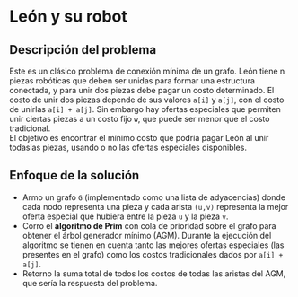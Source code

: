 # León y su robot 

## Descripción del problema

Este es un clásico problema de conexión mínima de un grafo. León tiene n piezas robóticas que deben ser unidas para formar una estructura conectada, y para unir dos piezas debe pagar un costo determinado. El costo de unir dos piezas depende de sus valores `a[i]` y `a[j]`, con el costo de unirlas `a[i] + a[j]`. Sin embargo hay ofertas especiales que permiten unir ciertas piezas a un costo fijo `w`, que puede ser menor que el costo tradicional. <br>
El objetivo es encontrar el mínimo costo que podría pagar León al unir todaslas piezas, usando o no las ofertas especiales disponibles. 

## Enfoque de la solución 

- Armo un grafo `G` (implementado como una lista de adyacencias) donde cada nodo representa una pieza y cada arista `(u,v)` representa la mejor oferta especial que hubiera entre la pieza `u` y la pieza `v`.
- Corro el **algoritmo de Prim** con cola de prioridad sobre el grafo para obtener el árbol generador mínimo (AGM). Durante la ejecución del algoritmo se tienen en cuenta tanto las mejores ofertas especiales (las presentes en el grafo) como los costos tradicionales dados por `a[i] + a[j]`.
- Retorno la suma total de todos los costos de todas las aristas del AGM, que sería la respuesta del problema.
